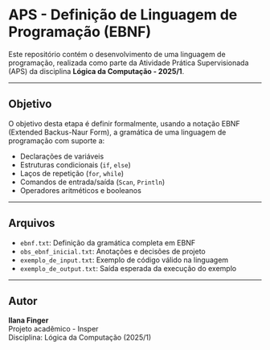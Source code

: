 # APS - Definição de Linguagem de Programação (EBNF)

Este repositório contém o desenvolvimento de uma linguagem de programação, realizada como parte da Atividade Prática Supervisionada (APS) da disciplina **Lógica da Computação - 2025/1**.

---

## Objetivo

O objetivo desta etapa é definir formalmente, usando a notação EBNF (Extended Backus-Naur Form), a gramática de uma linguagem de programação com suporte a:

- Declarações de variáveis
- Estruturas condicionais (`if`, `else`)
- Laços de repetição (`for`, `while`)
- Comandos de entrada/saída (`Scan`, `Println`)
- Operadores aritméticos e booleanos

---

## Arquivos

- `ebnf.txt`: Definição da gramática completa em EBNF
- `obs_ebnf_inicial.txt`: Anotações e decisões de projeto
- `exemplo_de_input.txt`: Exemplo de código válido na linguagem
- `exemplo_de_output.txt`: Saída esperada da execução do exemplo

---

## Autor

**Ilana Finger**  
Projeto acadêmico - Insper  
Disciplina: Lógica da Computação (2025/1)
